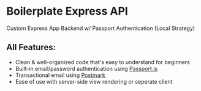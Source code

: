 # Boilerplate Express API
Custom Express App Backend w/ Passport Authentication (Local Strategy)

## All Features:
* Clean & well-organized code that's easy to understand for beginners
* Built-in email/password authentication using [Passport.js](https://passportjs.org)
* Transactional email using [Postmark](https://postmarkapp.com)
* Ease of use with server-side view rendering or seperate client